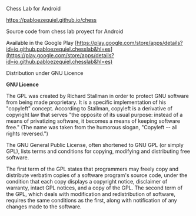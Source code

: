 Chess Lab for Android

https://pabloezequiel.github.io/chess

Source code from chess lab proyect for Android

Available in the Google Play
[https://play.google.com/store/apps/details?id=io.github.pabloezequiel.chesslab&hl=es](https://play.google.com/store/apps/details?id=io.github.pabloezequiel.chesslab&hl=es)

Distribution under GNU Licence

**GNU Licence**

The GPL was created by Richard Stallman in order to protect GNU software from being made proprietary. It is a specific implementation of his "copyleft" concept. According to Stallman, copyleft is a derivative of copyright law that serves "the opposite of its usual purpose: instead of a means of privatizing software, it becomes a means of keeping software free." (The name was taken from the humorous slogan, "Copyleft -- all rights reversed.")

The GNU General Public License, often shortened to GNU GPL (or simply GPL), lists terms and conditions for copying, modifying and distributing free software. 

The first term of the GPL states that programmers may freely copy and distribute verbatim copies of a software program's source code, under the condition that each copy displays a copyright notice, disclaimer of warranty, intact GPL notices, and a copy of the GPL. The second term of the GPL, which deals with modification and redistribution of software, requires the same conditions as the first, along with notification of any changes made to the software.







